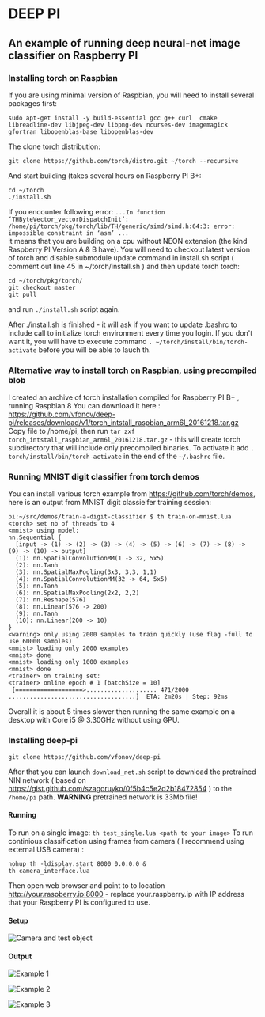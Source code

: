 # DEEP PI

## An example of running deep neural-net image classifier on Raspberry PI

### Installing torch on Raspbian
If you are using minimal version of Raspbian, you will need to install several packages first:
```
sudo apt-get install -y build-essential gcc g++ curl  cmake libreadline-dev libjpeg-dev libpng-dev ncurses-dev imagemagick gfortran libopenblas-base libopenblas-dev
```
The clone [torch](http://torch.ch/) distribution:
```
git clone https://github.com/torch/distro.git ~/torch --recursive
```
And start building (takes several hours on Raspberry PI B+:
```
cd ~/torch
./install.sh
```
If you encounter following error: 
```...In function ‘THByteVector_vectorDispatchInit’: /home/pi/torch/pkg/torch/lib/TH/generic/simd/simd.h:64:3: error: impossible constraint in ‘asm’ ...```  
it means that you are building on a cpu without NEON extension (the kind Raspberry PI Version A & B have). You will need to checkout latest version of torch and disable submodule update command in install.sh script ( comment out line 45 in ~/torch/install.sh ) and then update torch torch:
```
cd ~/torch/pkg/torch/
git checkout master
git pull
```
and run `./install.sh` script again. 

After ./install.sh is finished - it will ask if you want to update .bashrc to include call to initialize torch environment every time you login. If you  don't want it, you will have to execute command `. ~/torch/install/bin/torch-activate` before you will be able to lauch th. 

### Alternative way to install torch on Raspbian, using precompiled blob
I created an archive of torch installation compiled for Raspberry PI B+ , running Raspbian 8 
You can download it here : https://github.com/vfonov/deep-pi/releases/download/v1/torch_intstall_raspbian_arm6l_20161218.tar.gz 
Copy file to /home/pi, then run `tar zxf torch_intstall_raspbian_arm6l_20161218.tar.gz` - this will create torch subdirectory that will include only precompiled binaries. To activate it add `. torch/install/bin/torch-activate` in the end of the `~/.bashrc` file. 

### Running MNIST digit classifier from torch demos
You can install various torch example from https://github.com/torch/demos, here is an output from MNIST digit classieifer training session:

```
pi:~/src/demos/train-a-digit-classifier $ th train-on-mnist.lua 
<torch> set nb of threads to 4	
<mnist> using model:	
nn.Sequential {
  [input -> (1) -> (2) -> (3) -> (4) -> (5) -> (6) -> (7) -> (8) -> (9) -> (10) -> output]
  (1): nn.SpatialConvolutionMM(1 -> 32, 5x5)
  (2): nn.Tanh
  (3): nn.SpatialMaxPooling(3x3, 3,3, 1,1)
  (4): nn.SpatialConvolutionMM(32 -> 64, 5x5)
  (5): nn.Tanh
  (6): nn.SpatialMaxPooling(2x2, 2,2)
  (7): nn.Reshape(576)
  (8): nn.Linear(576 -> 200)
  (9): nn.Tanh
  (10): nn.Linear(200 -> 10)
}
<warning> only using 2000 samples to train quickly (use flag -full to use 60000 samples)	
<mnist> loading only 2000 examples	
<mnist> done	
<mnist> loading only 1000 examples	
<mnist> done	
<trainer> on training set:	
<trainer> online epoch # 1 [batchSize = 10]	
 [===================>.................... 471/2000 ....................................]  ETA: 2m20s | Step: 92ms      
```
Overall it is about 5 times slower then running the same example on a desktop with Core i5 @  3.30GHz without using GPU. 

### Installing deep-pi
```
git clone https://github.com/vfonov/deep-pi 
```
After that you can launch `download_net.sh` script to download the pretrained NIN network ( based on https://gist.github.com/szagoruyko/0f5b4c5e2d2b18472854 ) to the `/home/pi` path. **WARNING** pretrained network is 33Mb file!


#### Running 
To run on a single image: `th test_single.lua <path to your image>` 
To run continious classification using frames from camera ( I recommend using external USB camera) :
```
nohup th -ldisplay.start 8000 0.0.0.0 & 
th camera_interface.lua
```
Then open web browser and point to to location http://your.raspberry.ip:8000  - replace your.raspberry.ip with IP address that your Raspberry PI is configured to use. 

#### Setup 
![Camera and test object](https://cloud.githubusercontent.com/assets/628822/21299836/637e738a-c56d-11e6-80a4-c20605527d89.jpg)

#### Output 
![Example 1](https://cloud.githubusercontent.com/assets/628822/21299835/637e6700-c56d-11e6-9c01-8e600417ac4d.jpg)

![Example 2](https://cloud.githubusercontent.com/assets/628822/21299834/637e11ce-c56d-11e6-82e1-c78ebf69004b.jpg)

![Example 3](https://cloud.githubusercontent.com/assets/628822/21299833/637df9b4-c56d-11e6-8f06-6c4e22f45957.jpg)

